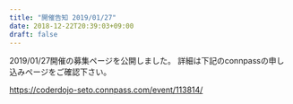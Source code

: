 ```yaml
---
title: "開催告知 2019/01/27"
date: 2018-12-22T20:39:03+09:00
draft: false
---
```


 2019/01/27開催の募集ページを公開しました。
詳細は下記のconnpassの申し込みページをご確認下さい。

https://coderdojo-seto.connpass.com/event/113814/

